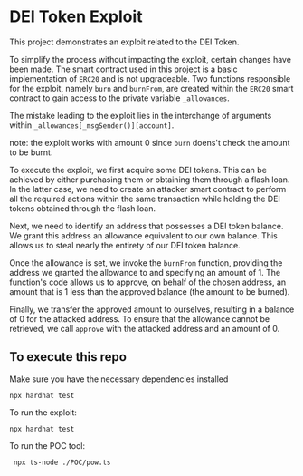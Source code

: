 # DEI Token Exploit

This project demonstrates an exploit related to the DEI Token.

To simplify the process without impacting the exploit, certain changes have been made. The smart contract used in this project is a basic implementation of `ERC20` and is not upgradeable. Two functions responsible for the exploit, namely `burn` and `burnFrom`, are created within the `ERC20` smart contract to gain access to the private variable `_allowances`.

The mistake leading to the exploit lies in the interchange of arguments within `_allowances[_msgSender()][account]`.

note: the exploit works with amount 0 since `burn` doens't check the amount to be burnt.

To execute the exploit, we first acquire some DEI tokens. This can be achieved by either purchasing them or obtaining them through a flash loan. In the latter case, we need to create an attacker smart contract to perform all the required actions within the same transaction while holding the DEI tokens obtained through the flash loan.

Next, we need to identify an address that possesses a DEI token balance. We grant this address an allowance equivalent to our own balance. This allows us to steal nearly the entirety of our DEI token balance.

Once the allowance is set, we invoke the `burnFrom` function, providing the address we granted the allowance to and specifying an amount of 1. The function's code allows us to approve, on behalf of the chosen address, an amount that is 1 less than the approved balance (the amount to be burned).

Finally, we transfer the approved amount to ourselves, resulting in a balance of 0 for the attacked address. To ensure that the allowance cannot be retrieved, we call `approve` with the attacked address and an amount of 0.

## To execute this repo

Make sure you have the necessary dependencies installed

```shell
npx hardhat test
```

To run the exploit:

```shell
npx hardhat test
```

To run the POC tool:

```shell
 npx ts-node ./POC/pow.ts
```
